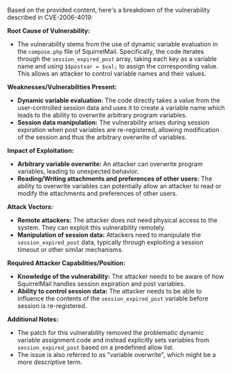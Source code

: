 Based on the provided content, here's a breakdown of the vulnerability described in CVE-2006-4019:

**Root Cause of Vulnerability:**
- The vulnerability stems from the use of dynamic variable evaluation in the `compose.php` file of SquirrelMail. Specifically, the code iterates through the `session_expired_post` array, taking each key as a variable name and using `$$postvar = $val;` to assign the corresponding value. This allows an attacker to control variable names and their values.

**Weaknesses/Vulnerabilities Present:**
- **Dynamic variable evaluation:** The code directly takes a value from the user-controlled session data and uses it to create a variable name which leads to the ability to overwrite arbitrary program variables.
- **Session data manipulation:** The vulnerability arises during session expiration when post variables are re-registered, allowing modification of the session and thus the arbitrary overwrite of variables.

**Impact of Exploitation:**
- **Arbitrary variable overwrite:** An attacker can overwrite program variables, leading to unexpected behavior.
- **Reading/Writing attachments and preferences of other users:** The ability to overwrite variables can potentially allow an attacker to read or modify the attachments and preferences of other users.

**Attack Vectors:**
- **Remote attackers:** The attacker does not need physical access to the system. They can exploit this vulnerability remotely.
- **Manipulation of session data:** Attackers need to manipulate the `session_expired_post` data, typically through exploiting a session timeout or other similar mechanisms.

**Required Attacker Capabilities/Position:**
- **Knowledge of the vulnerability:** The attacker needs to be aware of how SquirrelMail handles session expiration and post variables.
- **Ability to control session data:** The attacker needs to be able to influence the contents of the `session_expired_post` variable before session is re-registered.

**Additional Notes:**
- The patch for this vulnerability removed the problematic dynamic variable assignment code and instead explicitly sets variables from `session_expired_post` based on a predefined allow list.
- The issue is also referred to as "variable overwrite", which might be a more descriptive term.